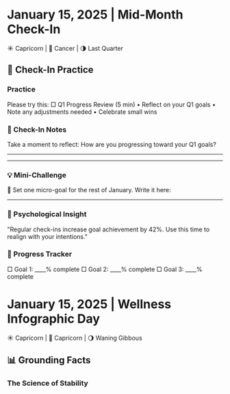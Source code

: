 # January 15, 2025 | Mid-Month Check-In
☀️ Capricorn | 🌙 Cancer | 🌗 Last Quarter

## 🌱 Check-In Practice

### Practice
Please try this:
□ Q1 Progress Review (5 min)
  • Reflect on your Q1 goals
  • Note any adjustments needed
  • Celebrate small wins

### 📝 Check-In Notes
Take a moment to reflect:
How are you progressing toward your Q1 goals?
_______________________
_______________________

### 💡 Mini-Challenge
🎯 Set one micro-goal for the rest of January. Write it here:
_______________________

### 💫 Psychological Insight
"Regular check-ins increase goal achievement by 42%. Use this time to realign with your intentions."

### 🌟 Progress Tracker
□ Goal 1: ____% complete
□ Goal 2: ____% complete
□ Goal 3: ____% complete

# January 15, 2025 | Wellness Infographic Day
☀️ Capricorn | 🌙 Capricorn | 🌖 Waning Gibbous

## 📊 Grounding Facts

### The Science of Stability 